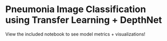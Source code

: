 # Pneumonia Image Classification using Transfer Learning + DepthNet 

View the included notebook to see model metrics + visualizations!

